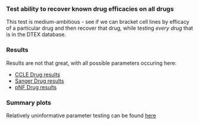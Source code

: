 ### Test ability to recover known drug efficacies on all drugs
This test is medium-ambitious - see if we can bracket cell lines by efficacy of a particular drug and then recover that drug, while testing _every drug_ that is in the DTEX database.

### Results
Results are not that great, with all possible parameters occuring here:
* [CCLE Drug results](https://www.synapse.org/#!Synapse:syn12000477/tables/)
* [Sanger Drug results](https://www.synapse.org/#!Synapse:syn12104377/tables/)
* [pNF Drug results](https://www.synapse.org/#!Synapse:syn12209124/tables/)

### Summary plots
Relatively uninformative parameter testing can be found [here](https://www.synapse.org/#!Synapse:syn12104372)
